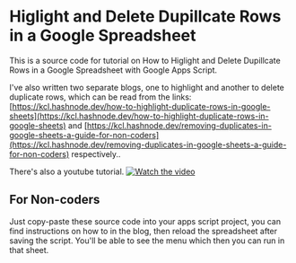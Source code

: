 # Higlight and Delete Dupillcate Rows in a Google Spreadsheet

This is a source code for tutorial on How to Higlight and Delete Dupillcate Rows in a Google Spreadsheet with Google Apps Script.

I've also written two separate blogs, one to highlight and another to delete duplicate rows, which can be read from the links: [https://kcl.hashnode.dev/how-to-highlight-duplicate-rows-in-google-sheets](https://kcl.hashnode.dev/how-to-highlight-duplicate-rows-in-google-sheets) and [https://kcl.hashnode.dev/removing-duplicates-in-google-sheets-a-guide-for-non-coders](https://kcl.hashnode.dev/removing-duplicates-in-google-sheets-a-guide-for-non-coders) respectively..

There's also a youtube tutorial.
[![Watch the video](https://nibeshkhadka.com/wp-content/uploads/2023/08/How-to-find-duplicate-rows.png)](https://youtu.be/FXo3Snwpf84)

## For Non-coders
 Just copy-paste these source code into your apps script project, you can find instructions on how to in the blog, then reload the spreadsheet after saving the script. You'll be able to see the menu which then you can run in that sheet.

